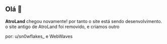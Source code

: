 ## Olá 👋

**AtroLand** chegou novamente! por tanto o site está sendo desenvolvimento. o site antigo de AtroLand foi removido, e criamos outro

por: u/sn0wflakes_ e WebWaves